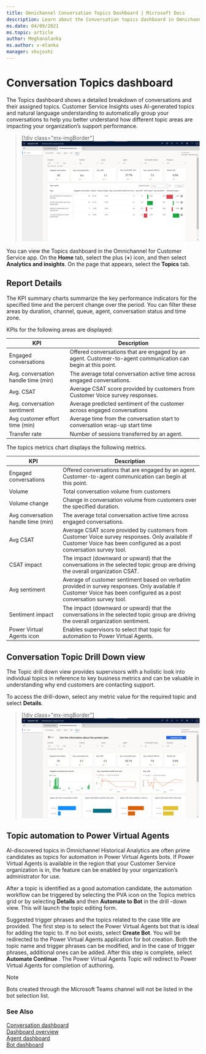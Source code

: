 ```yaml
---
title: Omnichannel Conversation Topics Dashboard | Microsoft Docs
description: Learn about the Conversation topics dashboard in Omnichannel historical analytics to better understand agent performance in your organization.
ms.date: 04/09/2021
ms.topic: article
author: Meghanalanka
ms.author: v-mlanka
manager: shujoshi
---
```


# Conversation Topics dashboard

The Topics dashboard shows a detailed breakdown of conversations and their assigned topics. Customer Service Insights uses AI-generated topics and natural language understanding to automatically group your conversations to help you better understand how different topic areas are impacting your organization’s support performance. 

> [!div class="mx-imgBorder"]
> ![Omnichannel Conversation Topics dashboard](media/oc-topics.png "Omnichannel Conversation Topics dashboard")

You can view the Topics dashboard in the Omnichannel for Customer Service app. On the **Home** tab, select the plus (**+**) icon, and then select **Analytics and insights**. On the page that appears, select the **Topics** tab.

## Report Details

The KPI summary charts summarize the key performance indicators for the specified time and the percent change over the period. You can filter these areas by duration, channel, queue, agent, conversation status and time zone. 

KPIs for the following areas are displayed: 

| KPI | Description |
| ----------- | ------------------------------ |
| Engaged conversations | Offered conversations that are engaged by an agent. Customer-to-agent communication can begin at this point. |
| Avg. conversation handle time (min)  | The average total conversation active time across engaged conversations. |
| Avg. CSAT | Average CSAT score provided by customers from Customer Voice survey responses.  |
| Avg. conversation sentiment | Average predicted sentiment of the customer across engaged conversations | 
| Avg customer effort time (min) | Average time from the conversation start to conversation wrap-up start time  |
| Transfer rate | Number of sessions transferred by an agent. |

The topics metrics chart displays the following metrics.

| KPI | Description |
| ---------------- | ------------------- |
| Engaged conversations | Offered conversations that are engaged by an agent. Customer-to-agent communication can begin at this point.  |
| Volume | Total conversation volume from customers |
| Volume change | Change in conversation volume from customers over the specified duration. |
| Avg conversation handle time (min) | The average total conversation active time across engaged conversations.  |
| Avg CSAT | Average CSAT score provided by customers from Customer Voice survey responses. Only available if Customer Voice has been configured as a post conversation survey tool.  |
| CSAT impact | The impact (downward or upward) that the conversations in the selected topic group are driving the overall organization CSAT. |
| Avg sentiment | Average of customer sentiment based on verbatim provided in survey responses. Only available if Customer Voice has been configured as a post conversation survey tool. |
| Sentiment impact | The impact (downward or upward) that the conversations in the selected topic group are driving the overall organization sentiment.  |
| Power Virtual Agents icon | Enables supervisors to select that topic for automation to Power Virtual Agents. |

## Conversation Topic Drill Down view

The Topic drill down view provides supervisors with a holistic look into individual topics in reference to key business metrics and can be valuable in understanding why end customers are contacting support.  

To access the drill-down, select any metric value for the required topic and select **Details**.  

> [!div class="mx-imgBorder"]
> ![Omnichannel Conversation topic drill down view](media/oc-conversation-topics-drill-down.png "Omnichannel Conversation topic drill down view")

## Topic automation to Power Virtual Agents

AI-discovered topics in Omnichannel Historical Analytics are often prime candidates as topics for automation in Power Virtual Agents bots. If Power Virtual Agents is available in the region that your Customer Service organization is in, the feature can be enabled by your organization’s administrator for use.  

After a topic is identified as a good automation candidate, the automation workflow can be triggered by selecting the PVA icon on the Topics metrics grid or by selecting **Details** and then **Automate to Bot** in the drill -down view. This will launch the topic editing form.

Suggested trigger phrases and the topics related to the case title are provided. The first step is to select the Power Virtual Agents bot that is ideal for adding the topic to. If no bot exists, select **Create Bot**. You will be redirected to the Power Virtual Agents application for bot creation. Both the topic name and trigger phrases can be modified, and in the case of trigger phrases, additional ones can be added. After this step is complete, select **Automate Continue** . The Power Virtual Agents Topic will redirect to Power Virtual Agents for completion of authoring.

> [!NOTE]
> Bots created through the Microsoft Teams channel will not be listed in the bot selection list.

### See Also

[Conversation dashboard](oc-conversation-dashboard.md)  
[Dashboard overview](customer-service-analytics-insights-csh.md)  
[Agent dashboard](agent-dashboard.md)  
[Bot dashboard](oc-bot-dashboard.md)  
